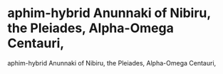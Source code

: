 # aphim-hybrid Anunnaki of Nibiru, the Pleiades, Alpha-Omega Centauri,

aphim-hybrid Anunnaki of Nibiru, the Pleiades, Alpha-Omega Centauri,